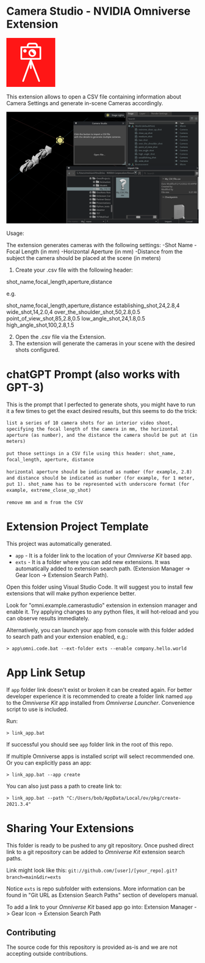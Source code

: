 # Camera Studio - NVIDIA Omniverse Extension

<img src="https://github.com/Mariuxtheone/kit-extension-sample-camerastudio/blob/main/exts/omni.example.camerastudio/data/icon.png" width="128">

This extension allows to open a CSV file containing information about Camera Settings and generate in-scene Cameras accordingly.

![Image](/exts/omni.example.camerastudio/data/preview.png)

Usage:

The extension generates cameras with the following settings:
-Shot Name
-Focal Length (in mm)
-Horizontal Aperture (in mm)
-Distance from the subject the camera should be placed at the scene (in meters)

1) Create your .csv file with the following header:

shot_name,focal_length,aperture,distance

e.g.

shot_name,focal_length,aperture,distance
establishing_shot,24,2.8,4
wide_shot,14,2.0,4
over_the_shoulder_shot,50,2.8,0.5
point_of_view_shot,85,2.8,0.5
low_angle_shot,24,1.8,0.5
high_angle_shot,100,2.8,1.5

2) Open the .csv file via the Extension.
3) The extension will generate the cameras in your scene with the desired shots configured.

# chatGPT Prompt (also works with GPT-3)
This is the prompt that I perfected to generate shots, you might have to run it a few times to get the exact desired results, but this seems to do the trick:

```
list a series of 10 camera shots for an interior video shoot, specifying the focal length of the camera in mm, the horizontal aperture (as number), and the distance the camera should be put at (in meters)

put those settings in a CSV file using this header: shot_name, focal_length, aperture, distance

horizontal aperture should be indicated as number (for example, 2.8) and distance should be indicated as number (for example, for 1 meter, put 1). shot_name has to be represented with underscore format (for example, extreme_close_up_shot)

remove mm and m from the CSV
```


# Extension Project Template

This project was automatically generated.

- `app` - It is a folder link to the location of your *Omniverse Kit* based app.
- `exts` - It is a folder where you can add new extensions. It was automatically added to extension search path. (Extension Manager -> Gear Icon -> Extension Search Path).

Open this folder using Visual Studio Code. It will suggest you to install few extensions that will make python experience better.

Look for "omni.example.camerastudio" extension in extension manager and enable it. Try applying changes to any python files, it will hot-reload and you can observe results immediately.

Alternatively, you can launch your app from console with this folder added to search path and your extension enabled, e.g.:

```
> app\omni.code.bat --ext-folder exts --enable company.hello.world
```

# App Link Setup

If `app` folder link doesn't exist or broken it can be created again. For better developer experience it is recommended to create a folder link named `app` to the *Omniverse Kit* app installed from *Omniverse Launcher*. Convenience script to use is included.

Run:

```
> link_app.bat
```

If successful you should see `app` folder link in the root of this repo.

If multiple Omniverse apps is installed script will select recommended one. Or you can explicitly pass an app:

```
> link_app.bat --app create
```

You can also just pass a path to create link to:

```
> link_app.bat --path "C:/Users/bob/AppData/Local/ov/pkg/create-2021.3.4"
```


# Sharing Your Extensions

This folder is ready to be pushed to any git repository. Once pushed direct link to a git repository can be added to *Omniverse Kit* extension search paths.

Link might look like this: `git://github.com/[user]/[your_repo].git?branch=main&dir=exts`

Notice `exts` is repo subfolder with extensions. More information can be found in "Git URL as Extension Search Paths" section of developers manual.

To add a link to your *Omniverse Kit* based app go into: Extension Manager -> Gear Icon -> Extension Search Path

## Contributing
The source code for this repository is provided as-is and we are not accepting outside contributions.

